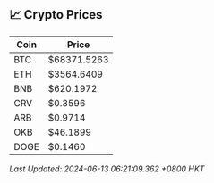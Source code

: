 ## 📈 Crypto Prices

| Coin | Price |
| ---- | ----- |
| BTC | $68371.5263 |
| ETH | $3564.6409 |
| BNB | $620.1972 |
| CRV | $0.3596 |
| ARB | $0.9714 |
| OKB | $46.1899 |
| DOGE | $0.1460 |

_Last Updated: 2024-06-13 06:21:09.362 +0800 HKT_
